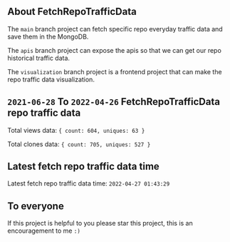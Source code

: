 ## About FetchRepoTrafficData

The `main` branch project can fetch specific repo everyday traffic data and save them in the MongoDB.

The `apis` branch project can expose the apis so that we can get our repo historical traffic data.

The `visualization` branch project is a frontend project that can make the repo traffic data visualization.

## `2021-06-28` To `2022-04-26` FetchRepoTrafficData repo traffic data

Total views data: `{ count: 604, uniques: 63 }`

Total clones data: `{ count: 705, uniques: 527 }`

## Latest fetch repo traffic data time

Latest fetch repo traffic data time: `2022-04-27 01:43:29`

## To everyone

If this project is helpful to you please star this project, this is an encouragement to me `:)`



